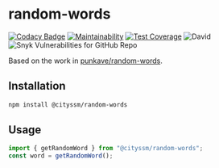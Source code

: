 # random-words

[![Codacy Badge](https://img.shields.io/codacy/grade/11de7934f50041ef848dd81563ec8595)](https://www.codacy.com/gh/cityssm/random-words/dashboard) [![Maintainability](https://img.shields.io/codeclimate/maintainability/cityssm/random-words)](https://codeclimate.com/github/cityssm/random-words/maintainability) [![Test Coverage](https://img.shields.io/codeclimate/coverage/cityssm/random-words)](https://codeclimate.com/github/cityssm/random-words/test_coverage) ![David](https://img.shields.io/david/cityssm/random-words) ![Snyk Vulnerabilities for GitHub Repo](https://img.shields.io/snyk/vulnerabilities/github/cityssm/random-words)

Based on the work in [punkave/random-words](https://github.com/punkave/random-words).

## Installation

```bash
npm install @cityssm/random-words
```

## Usage

```javascript
import { getRandomWord } from "@cityssm/random-words";
const word = getRandomWord();
```
